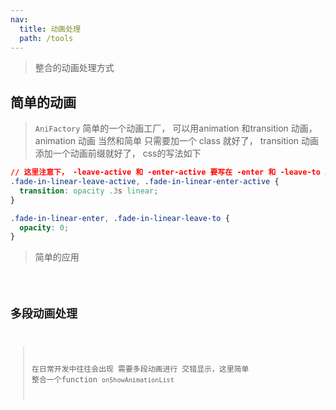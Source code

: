 ```yaml
---
nav:
  title: 动画处理
  path: /tools
---
```


> 整合的动画处理方式

## 简单的动画

> `AniFactory` 简单的一个动画工厂， 可以用animation 和transition 动画， animation 动画 当然和简单 只需要加一个 class 就好了， transition 动画 添加一个动画前缀就好了， css的写法如下

```css
// 这里注意下， -leave-active 和 -enter-active 要写在 -enter 和 -leave-to 上面
.fade-in-linear-leave-active, .fade-in-linear-enter-active {
  transition: opacity .3s linear;
}

.fade-in-linear-enter, .fade-in-linear-leave-to {
  opacity: 0;
}
```

> 简单的应用

<code src="./examples/aniFactory.tsx">

## 多段动画处理

> 在日常开发中往往会出现 需要多段动画进行 交错显示，这里简单 整合一个function `onShowAnimationList`

<code src="./examples/onShowAnimationList.tsx">